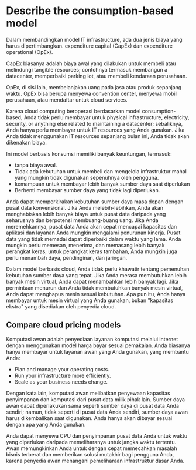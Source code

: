 # Describe the consumption-based model

Dalam membandingkan model IT infrastructure, ada dua jenis biaya yang harus dipertimbangkan. expenditure capital (CapEx) dan expenditure operational (OpEx).

CapEx biasanya adalah biaya awal yang dilakukan untuk membeli atau melindungi tangible resources; contohnya termasuk membangun a datacenter, memperbaiki parking lot, atau membeli kendaraan perusahaan.

OpEx, di sisi lain, membelanjakan uang pada jasa atau produk sepanjang waktu. OpEx bisa berupa menyewa convention center, menyewa mobil perusahaan, atau mendaftar untuk cloud services.

Karena cloud computing beroperasi berdasarkan model consumption-based, Anda tidak perlu membayar untuk physical infrastructure, electricity, security, or anything else related to maintaining a datacenter; sebaliknya, Anda hanya perlu membayar untuk IT resources yang Anda gunakan. Jika Anda tidak menggunakan IT resources sepanjang bulan ini, Anda tidak akan dikenakan biaya.

Ini model berbasis konsumsi memiliki banyak keuntungan, termasuk:

- tanpa biaya awal.
- Tidak ada kebutuhan untuk membeli dan mengelola infrastruktur mahal yang mungkin tidak digunakan sepenuhnya oleh pengguna.
- kemampuan untuk membayar lebih banyak sumber daya saat diperlukan
- Berhenti membayar sumber daya yang tidak lagi diperlukan.

Anda dapat memperkirakan kebutuhan sumber daya masa depan dengan pusat data konvensional. Jika Anda melebih-lebihkan, Anda akan menghabiskan lebih banyak biaya untuk pusat data daripada yang seharusnya dan berpotensi membuang-buang uang. Jika Anda meremehkannya, pusat data Anda akan cepat mencapai kapasitas dan aplikasi dan layanan Anda mungkin mengalami penurunan kinerja. Pusat data yang tidak memadai dapat diperbaiki dalam waktu yang lama. Anda mungkin perlu memesan, menerima, dan memasang lebih banyak perangkat keras; untuk perangkat keras tambahan, Anda mungkin juga perlu menambah daya, pendinginan, dan jaringan.

Dalam model berbasis cloud, Anda tidak perlu khawatir tentang pemenuhan kebutuhan sumber daya yang tepat. Jika Anda merasa membutuhkan lebih banyak mesin virtual, Anda dapat menambahkan lebih banyak lagi. Jika permintaan menurun dan Anda tidak membutuhkan banyak mesin virtual, Anda dapat menghapus mesin sesuai kebutuhan. Apa pun itu, Anda hanya membayar untuk mesin virtual yang Anda gunakan, bukan "kapasitas ekstra" yang disediakan oleh penyedia cloud.

## Compare cloud pricing models

Komputasi awan adalah penyediaan layanan komputasi melalui internet dengan menggunakan model harga bayar sesuai pemakaian. Anda biasanya hanya membayar untuk layanan awan yang Anda gunakan, yang membantu Anda:

- Plan and manage your operating costs.
- Run your infrastructure more efficiently.
- Scale as your business needs change.

Dengan kata lain, komputasi awan melibatkan penyewaan kapasitas penyimpanan dan komputasi dari pusat data milik pihak lain. Sumber daya awan dapat diperlakukan sama seperti sumber daya di pusat data Anda sendiri; namun, tidak seperti di pusat data Anda sendiri, sumber daya awan harus dikembalikan saat digunakan. Anda hanya akan dibayar sesuai dengan apa yang Anda gunakan.

Anda dapat menyewa CPU dan penyimpanan pusat data Anda untuk waktu yang diperlukan daripada memeliharanya untuk jangka waktu tertentu. Awan memungkinkan Anda untuk dengan cepat memecahkan masalah bisnis terberat dan memberikan solusi mutakhir bagi pengguna Anda, karena penyedia awan menangani pemeliharaan infrastruktur dasar Anda.


